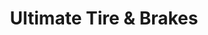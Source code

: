 ---
title: "Ultimate Tire & Brakes"
url: /baton-rouge/ultimate-tire-and-brakes-south-sherwood-forest-boulevard/
shop: car repair
---